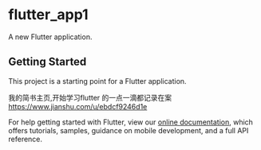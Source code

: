 # flutter_app1

A new Flutter application.

## Getting Started

This project is a starting point for a Flutter application.

我的简书主页,开始学习flutter 的一点一滴都记录在案
https://www.jianshu.com/u/ebdcf9246d1e







For help getting started with Flutter, view our
[online documentation](https://flutter.dev/docs), which offers tutorials,
samples, guidance on mobile development, and a full API reference.
